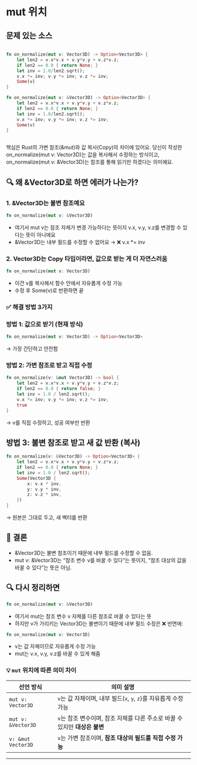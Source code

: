 # mut 위치

## 문제 있는 소스
```rust

fn on_normalize(mut v: Vector3D) -> Option<Vector3D> {
    let len2 = v.x*v.x + v.y*v.y + v.z*v.z;
    if len2 == 0.0 { return None; }
    let inv = 1.0/len2.sqrt();
    v.x *= inv; v.y *= inv; v.z *= inv;
    Some(v)
}

fn on_normalize(mut v: &Vector3D) -> Option<Vector3D> {
    let len2 = v.x*v.x + v.y*v.y + v.z*v.z;
    if len2 == 0.0 { return None; }
    let inv = 1.0/len2.sqrt();
    v.x *= inv; v.y *= inv; v.z *= inv;
    Some(v)
}



```
핵심은 Rust의 가변 참조(&mut)와 값 복사(Copy)의 차이에 있어요.
당신이 작성한 on_normalize(mut v: Vector3D)는 값을 복사해서 수정하는 방식이고,
on_normalize(mut v: &Vector3D)는 참조를 통해 읽기만 하겠다는 의미예요.

## 🔍 왜 &Vector3D로 하면 에러가 나는가?
### 1. &Vector3D는 불변 참조예요
```rust
fn on_normalize(mut v: &Vector3D)
```

- 여기서 mut v는 참조 자체가 변경 가능하다는 뜻이지
v.x, v.y, v.z를 변경할 수 있다는 뜻이 아니에요
- &Vector3D는 내부 필드를 수정할 수 없어요 → ❌ v.x *= inv

### 2. Vector3D는 Copy 타입이라면, 값으로 받는 게 더 자연스러움
```rust
fn on_normalize(mut v: Vector3D)
```

- 이건 v를 복사해서 함수 안에서 자유롭게 수정 가능
- 수정 후 Some(v)로 반환하면 끝

### ✅ 해결 방법 3가지
### 방법 1: 값으로 받기 (현재 방식)
```rust
fn on_normalize(mut v: Vector3D) -> Option<Vector3D>
```

→ 가장 간단하고 안전함

### 방법 2: 가변 참조로 받고 직접 수정
```rust
fn on_normalize(v: &mut Vector3D) -> bool {
    let len2 = v.x*v.x + v.y*v.y + v.z*v.z;
    if len2 == 0.0 { return false; }
    let inv = 1.0 / len2.sqrt();
    v.x *= inv; v.y *= inv; v.z *= inv;
    true
}
```

→ v를 직접 수정하고, 성공 여부만 반환

## 방법 3: 불변 참조로 받고 새 값 반환 (복사)
```rust
fn on_normalize(v: &Vector3D) -> Option<Vector3D> {
    let len2 = v.x*v.x + v.y*v.y + v.z*v.z;
    if len2 == 0.0 { return None; }
    let inv = 1.0 / len2.sqrt();
    Some(Vector3D {
        x: v.x * inv,
        y: v.y * inv,
        z: v.z * inv,
    })
}
```

→ 원본은 그대로 두고, 새 벡터를 반환

## 💬 결론
- &Vector3D는 불변 참조이기 때문에 내부 필드를 수정할 수 없음.
- mut v: &Vector3D는 “참조 변수 v를 바꿀 수 있다”는 뜻이지, “참조 대상의 값을 바꿀 수 있다”는 뜻은 아님.


## 🔍 다시 정리하면
```rust
fn on_normalize(mut v: &Vector3D)
```

- 여기서 mut는 참조 변수 v 자체를 다른 참조로 바꿀 수 있다는 뜻
- 하지만 v가 가리키는 Vector3D는 불변이기 때문에 내부 필드 수정은 ❌
반면에:
```rust
fn on_normalize(mut v: Vector3D)
```

- v는 값 자체이므로 자유롭게 수정 가능
- mut는 v.x, v.y, v.z를 바꿀 수 있게 해줌

### 💡 `mut` 위치에 따른 의미 차이

| 선언 방식              | 의미 설명                                                                 |
|------------------------|---------------------------------------------------------------------------|
| `mut v: Vector3D`      | `v`는 값 자체이며, 내부 필드(`x`, `y`, `z`)를 자유롭게 수정 가능             |
| `mut v: &Vector3D`     | `v`는 참조 변수이며, 참조 자체를 다른 주소로 바꿀 수 있지만 **대상은 불변** |
| `v: &mut Vector3D`     | `v`는 가변 참조이며, **참조 대상의 필드를 직접 수정 가능**                   |

---




